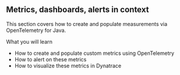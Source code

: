 ## Metrics, dashboards, alerts in context

This section covers how to create and populate measurements via OpenTelemetry for Java.

What you will learn
- How to create and populate custom metrics using OpenTelemetry
- How to alert on these metrics 
- How to visualize these metrics in Dynatrace
